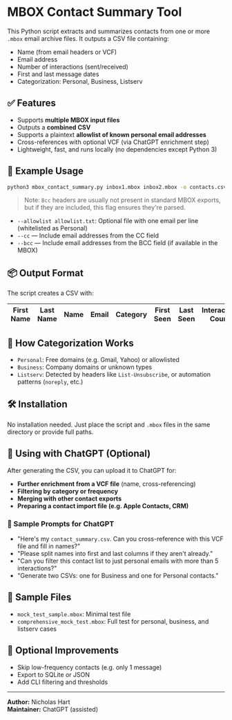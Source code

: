 
# MBOX Contact Summary Tool

This Python script extracts and summarizes contacts from one or more `.mbox` email archive files. It outputs a CSV file containing:

- Name (from email headers or VCF)
- Email address
- Number of interactions (sent/received)
- First and last message dates
- Categorization: Personal, Business, Listserv

## ✅ Features

- Supports **multiple MBOX input files**
- Outputs a **combined CSV**
- Supports a plaintext **allowlist of known personal email addresses**
- Cross-references with optional VCF (via ChatGPT enrichment step)
- Lightweight, fast, and runs locally (no dependencies except Python 3)

## 🧪 Example Usage

```bash
python3 mbox_contact_summary.py inbox1.mbox inbox2.mbox -o contacts.csv --cc --bcc --allowlist allowlist.txt
```

> Note: `Bcc` headers are usually not present in standard MBOX exports, but if they are included, this flag ensures they're parsed.

- `--allowlist allowlist.txt`: Optional file with one email per line (whitelisted as Personal)
- `--cc` — Include email addresses from the CC field
- `--bcc` — Include email addresses from the BCC field (if available in the MBOX)

## 📦 Output Format

The script creates a CSV with:

| First Name | Last Name | Name | Email | Category | First Seen | Last Seen | Interaction Count |
|------------|-----------|------|-------|----------|------------|-----------|-------------------|

## 🧠 How Categorization Works

- `Personal`: Free domains (e.g. Gmail, Yahoo) or allowlisted
- `Business`: Company domains or unknown types
- `Listserv`: Detected by headers like `List-Unsubscribe`, or automation patterns (`noreply`, etc.)

## 🛠️ Installation

No installation needed. Just place the script and `.mbox` files in the same directory or provide full paths.

## 🔎 Using with ChatGPT (Optional)

After generating the CSV, you can upload it to ChatGPT for:

- **Further enrichment from a VCF file** (name, cross-referencing)
- **Filtering by category or frequency**
- **Merging with other contact exports**
- **Preparing a contact import file (e.g. Apple Contacts, CRM)**

### 🧪 Sample Prompts for ChatGPT

- "Here's my `contact_summary.csv`. Can you cross-reference with this VCF file and fill in names?"
- "Please split names into first and last columns if they aren't already."
- "Can you filter this contact list to just personal emails with more than 5 interactions?"
- "Generate two CSVs: one for Business and one for Personal contacts."

## 📁 Sample Files

- `mock_test_sample.mbox`: Minimal test file
- `comprehensive_mock_test.mbox`: Full test for personal, business, and listserv cases

## 🧹 Optional Improvements

- Skip low-frequency contacts (e.g. only 1 message)
- Export to SQLite or JSON
- Add CLI filtering and thresholds

---

**Author:** Nicholas Hart  
**Maintainer:** ChatGPT (assisted)
